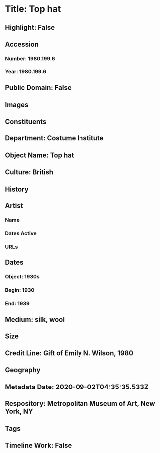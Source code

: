 # Title: Top hat
## Highlight: False
## Accession
### Number: 1980.199.6
### Year: 1980.199.6
## Public Domain: False
## Images
## Constituents
## Department: Costume Institute
## Object Name: Top hat
## Culture: British
## History
## Artist
### Name
### Dates Active
### URLs
## Dates
### Object: 1930s
### Begin: 1930
### End: 1939
## Medium: silk, wool
## Size
## Credit Line: Gift of Emily N. Wilson, 1980
## Geography
## Metadata Date: 2020-09-02T04:35:35.533Z
## Respository: Metropolitan Museum of Art, New York, NY
## Tags
## Timeline Work: False